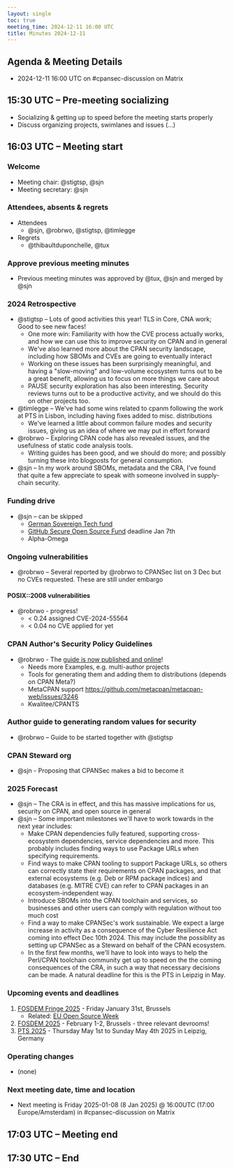 ```yaml
---
layout: single
toc: true
meeting_time: 2024-12-11 16:00 UTC
title: Minutes 2024-12-11
---
```


## Agenda & Meeting Details

* 2024-12-11 16:00 UTC on #cpansec-discussion on Matrix

## 15:30 UTC – Pre-meeting socializing

*   Socializing & getting up to speed before the meeting starts properly
*   Discuss organizing projects, swimlanes and issues (...)

## 16:03 UTC – Meeting start

### Welcome

*   Meeting chair: @stigtsp, @sjn
*   Meeting secretary: @sjn

### Attendees, absents & regrets

*   Attendees
    * @sjn, @robrwo, @stigtsp, @timlegge
*   Regrets
    * @thibaultduponchelle, @tux

### Approve previous meeting minutes

*   Previous meeting minutes was approved by @tux, @sjn and merged by @sjn


### 2024 Retrospective
*   @stigtsp – Lots of good activities this year! TLS in Core, CNA work; Good to see new faces!
    * One more win: Familiarity with how the CVE process actually works, and how we can use this to improve security on CPAN and in general
    * We've also learned more about the CPAN security landscape, including how SBOMs and CVEs are going to eventually interact
    * Working on these issues has been surprisingly meaningful, and having a "slow-moving" and low-volume ecosystem turns out to be a great benefit, allowing us to focus on more things we care about
    * PAUSE security exploration has also been interesting. Security reviews turns out to be a productive activity, and we should do this on other projects too.
*   @timlegge – We've had some wins related to cpanm  following the work at PTS in Lisbon, including having fixes added to misc. distributions
    * We've learned a little about common failure modes and security issues, giving us an idea of where we may put in effort forward
*   @robrwo – Exploring CPAN code has also revealed issues, and the usefulness of static code analysis tools.
    * Writing guides has been good, and we should do more; and possibly turning these into blogposts for general consumption.
*   @sjn – In my work around SBOMs, metadata and the CRA, I've found that quite a few appreciate to speak with someone involved in supply-chain security.


### Funding drive
*   @sjn – can be skipped
    * [German Sovereign Tech fund](https://www.sovereign.tech/programs/fund)
    * [GitHub Secure Open Source Fund](https://resources.github.com/github-secure-open-source-fund/) deadline Jan 7th
    * Alpha-Omega

### Ongoing vulnerabilities
*   @robrwo – Several reported by @robrwo to CPANSec list on 3 Dec but no CVEs requested. These are still under embargo

#### POSIX::2008 vulnerabilities
* @robrwo - progress!
   * < 0.24 assigned CVE-2024-55564
   * < 0.04 no CVE applied for yet

### CPAN Author's Security Policy Guidelines
*   @robrwo - The [guide is now published and online](https://security.metacpan.org/docs/guides/security-policy-for-authors.html)!
    * Needs more Examples, e.g. multi-author projects
    * Tools for generating them and adding them to distributions (depends on CPAN Meta?)
    * MetaCPAN support https://github.com/metacpan/metacpan-web/issues/3246
    * Kwalitee/CPANTS

### Author guide to generating random values for security
*   @robrwo – Guide to be started together with @stigtsp

### CPAN Steward org
*   @sjn - Proposing that CPANSec makes a bid to become it

### 2025 Forecast
*   @sjn – The CRA is in effect, and this has massive implications for us, security on CPAN, and open source in general
*   @sjn – Some important milestones we'll have to work towards in the next year includes:
    * Make CPAN dependencies fully featured, supporting cross-ecosystem dependencies, service dependencies and more. This probably includes finding ways to use Package URLs when specifying requirements.
    * Find ways to make CPAN tooling to support Package URLs, so others can correctly state their requirements on CPAN packages, and that external ecosystems (e.g. Deb or RPM package indices) and databases (e.g. MITRE CVE) can refer to CPAN packages in an ecosystem-independent way.
    * Introduce SBOMs into the CPAN toolchain and services, so businesses and other users can comply with regulation without too much cost
    * Find a way to make CPANSec's work sustainable. We expect a large increase in activity as a consequence of the Cyber Resilience Act coming into effect Dec 10th 2024. This may include the possiblity as setting up CPANSec as a Steward on behalf of the CPAN ecosystem.
    * In the first few months, we'll have to look into ways to help the Perl/CPAN toolchain community get up to speed on the the coming consequences of the CRA, in such a way that necessary decisions can be made. A natural deadline for this is the PTS in Leipzig in May.

### Upcoming events and deadlines
1. [FOSDEM Fringe 2025](https://fosdem.org/2025/fringe/) - Friday January 31st, Brussels
    * Related: [EU Open Source Week](https://opensourceweek.eu/)
1. [FOSDEM 2025](https://fosdem.org/2025/) - February 1-2, Brussels - three relevant devrooms!
1. [PTS 2025](https://perltoolchainsummit.org/pts2025/) - Thursday May 1st to Sunday May 4th 2025 in Leipzig, Germany

### Operating changes
*   (none)

### Next meeting date, time and location
*   Next meeting is Friday 2025-01-08 (8 Jan 2025) @ 16:00UTC (17:00 Europe/Amsterdam) in #cpansec-discussion on Matrix

## 17:03 UTC – Meeting end

## 17:30 UTC – End
